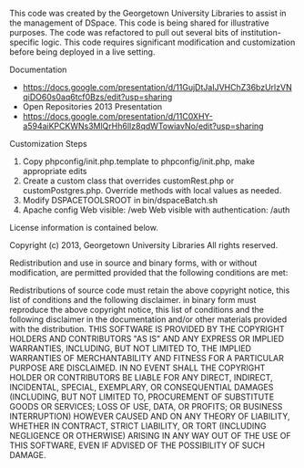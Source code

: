 This code was created by the Georgetown University Libraries to assist in the management of DSpace.
This code is being shared for illustrative purposes.  The code was refactored to pull out several bits of institution-specific logic.
This code requires significant modification and customization before being deployed in a live setting.

Documentation
* https://docs.google.com/presentation/d/11GujDtJaIJVHChZ36bzUrlzVNqiDO60s0aq6tcf0Bzs/edit?usp=sharing
* Open Repositories 2013 Presentation
* https://docs.google.com/presentation/d/11C0XHY-a594aiKPCKWNs3MlQrHh6lIz8qdWTowiavNo/edit?usp=sharing

Customization Steps
1. Copy phpconfig/init.php.template to phpconfig/init.php, make appropriate edits
2. Create a custom class that overrides customRest.php or customPostgres.php.  Override methods with local values as needed.
3. Modify DSPACETOOLSROOT in bin/dspaceBatch.sh
4. Apache config
   Web visible: /web
   Web visible with authentication: /auth

License information is contained below.

Copyright (c) 2013, Georgetown University Libraries All rights reserved.

Redistribution and use in source and binary forms, with or without modification, are permitted provided that the following conditions are met:

Redistributions of source code must retain the above copyright notice, this list of conditions and the following disclaimer. 
in binary form must reproduce the above copyright notice, this list of conditions and the following disclaimer in the documentation and/or other materials 
provided with the distribution. THIS SOFTWARE IS PROVIDED BY THE COPYRIGHT HOLDERS AND CONTRIBUTORS "AS IS" AND ANY EXPRESS OR IMPLIED WARRANTIES, INCLUDING, 
BUT NOT LIMITED TO, THE IMPLIED WARRANTIES OF MERCHANTABILITY AND FITNESS FOR A PARTICULAR PURPOSE ARE DISCLAIMED. 
IN NO EVENT SHALL THE COPYRIGHT HOLDER OR CONTRIBUTORS BE LIABLE FOR ANY DIRECT, INDIRECT, INCIDENTAL, SPECIAL, EXEMPLARY, OR CONSEQUENTIAL DAMAGES 
(INCLUDING, BUT NOT LIMITED TO, PROCUREMENT OF SUBSTITUTE GOODS OR SERVICES; LOSS OF USE, DATA, OR PROFITS; OR BUSINESS INTERRUPTION) 
HOWEVER CAUSED AND ON ANY THEORY OF LIABILITY, WHETHER IN CONTRACT, STRICT LIABILITY, OR TORT (INCLUDING NEGLIGENCE OR OTHERWISE) 
ARISING IN ANY WAY OUT OF THE USE OF THIS SOFTWARE, EVEN IF ADVISED OF THE POSSIBILITY OF SUCH DAMAGE.